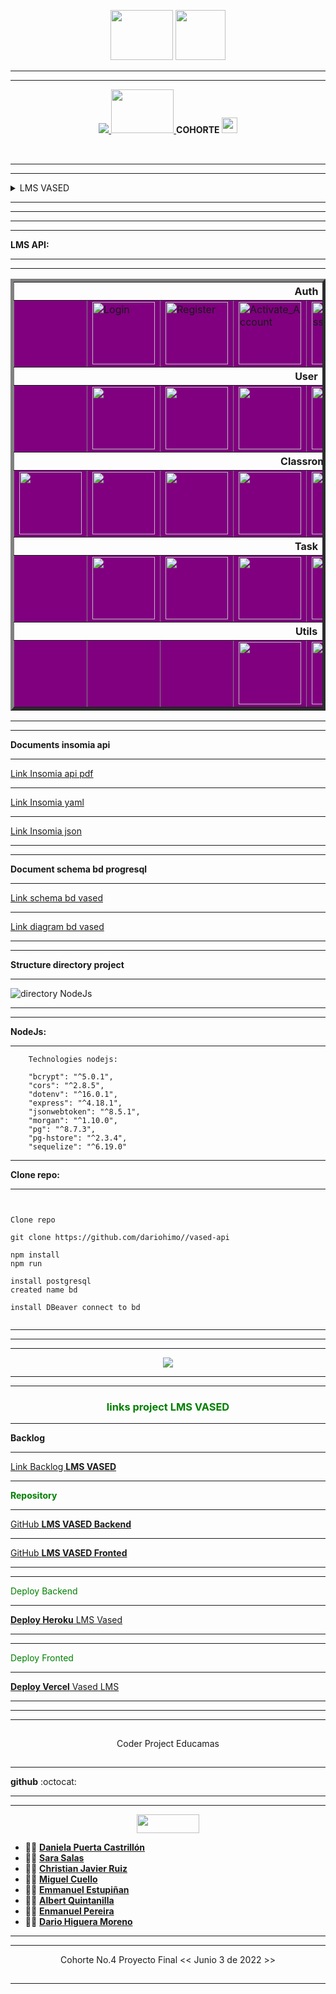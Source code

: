 <p align="center"> 
<img src="docs/linea.gif" width="100%" height="1px" >
<img src="docs/linea.gif" width="100%" height="1px" >
</p>

<p align="center">
   <a> <img src="https://simplonline.co/_next/image?url=https%3A%2F%2Fsimplonline-v3-prod.s3.eu-west-3.amazonaws.com%2Fmedia%2Fimage%2Fwebp%2F2c1dbc52-f4e4-4de3-b5ec-694afa509e39.webp&w=1280&q=75" width="100" height="80" />
</a>
<a>
 <img src="https://pbs.twimg.com/profile_images/1052551042217508866/zUjtdRC6_400x400.jpg"   width="80" height="80" />  
</a>
</p>

___
___

<p align="center">
  <a href="https://educamas.com.co/" target="_blank">
    <img src="https://process.filestackapi.com/resize=width:300,height:100,fit:max/quality=value:90/XCJiXIchRDmj0ORyMCRv" />
  </a>
   <a href="https://simplom.co" target="_blank">
    <img src="https://simplon.co/images/logo.svg" width="100" height="70" />
  </a> <strong>COHORTE </strong>
  <img src="https://openclipart.org/download/275234/4_Row.svg" width=25 height=25" >
</p>
<p align="center"> 
<img src="docs/linea.gif" width="100%" height="2px" >
</p>

<p align="center"> 
<img src="docs/linea.gif" width="100%" height="2px" >
</p>


___

<hr>

<details>
<summary>  LMS VASED </summary>


Andres Esteban Patino

05.05.2022


-->

```
Bienvenido a tu proyecto final de desarrollo web full stack, te felicitamos por haber llegado hasta este punto de tu formación. Sabemos que tienes todas las capacidades para ser un profesional altamente exitoso y por eso te presentamos el último reto académico de Prográmate y Simplon, antes de salir al mundo laboral.   Pertenecerás a un equipo de desarrollo  en el cual deberás desempeñar un role como desarrollador y llegar a la terminación funcional de la aplicación que esté propuesta en el brief de proyecto detallado.  El cual deberá seguir los estándares propuestos detallados en el documento "Guía de competencias a evaluar" y que será desarrollado con el stack MERN. Este será tu proyecto master con el que lograrás corroborar todas las competencias necesarias para certificarte como desarrollador web Full Stack con Prográmate y Simplon.


Marcos de competencias
Desarrollador web y web móvil

Recurso(s)
https://fundacionvased.org/
landing


Contexto del proyecto

La fundación VASED tiene la necesidad de migrar su plataforma hecha en moddle a un desarrollo a medida, por lo que precisa un equipo de desarrollo para poner los cimientos de la nueva plataforma fijando un mínimo producto viable con un mes de plazo.

Requerimientos técnicos.

- La aplicación DEBE tener Login y Registro.
- La aplicación DEBE tener un video de presentación de la plataforma será proporcionado por el stakeholder.
- La aplicación DEBE tener la funcionalidad de recuperar la contraseña.
- La aplicación DEBE tener tres roles de usuario:
- Administrador
- Profesor
- Estudiante
**Administrador:**

- La aplicación DEBE tener un CRUD de usuarios.
- La información que DEBE recoger el CRUD de usuarios es nombre y apellido para el profesor y correo electrónico y nombre, apellido, edad y correo electrónico para los niños.
- La aplicación DEBE tener un CRUD de aulas (Cursos).
- La aplicación DEBE permitir al administrador asignar formadores a las aulas o cursos.
- La aplicación DEBE permitir al administrador asignar los estudiantes a las aulas.
- La aplicación DEBE permitir un máximo de 20 estudiantes por aula.
- La aplicacón DEBE permitir poner un tiempo límite a las aulas o cursos (fecha de finalización del curso).

**Profesor:**

- La aplicación DEBE permitir al profesor crear actividades(Nombre, contexto, fecha de inicio y finalización, recursos).
- La aplicación DEBE permitir al profesor asignar estudiantes a las actividades.
- La aplicación DEBE tener un contador de asistencia de los estudiantes en la plataforma (Tiempo de conexión y hora de ingreso).
- La aplicación DEBE permitir al profesor crear actividades evaluativas(Cuestionarios, tareas).
- La aplicación DEBE permitir tipos de preguntas (Preguntas abiertas, falso y verdadero, preguntas de opción múltiple).
- La aplicación DEBE permitir al profesor ingresar posibles respuestas a las preguntas.
- En el caso de las preguntas abiertas la aplicación DEBE permitir al profesor validar si está bien o no.
- La aplicación DEBE permitir al profesor elegir las respuesta correcta en falso y verdadero.
- La aplicación DEBE permitir al profesor ingresar el valor base sobre el cual se va a calificar.
- La aplicación DEBE permitir al profesor ingresar un valor para cada pregunta.
- La aplicación DEBE tener aulas de inglés que dividan a los estudiantes por los siguientes rangos de edad:
- De 7 a 9 años.
- De 10 a 13 años.
- De 14 a 18 años.

**Estudiante:**

- La aplicación DEBE permitir al estudiante ver las aulas a las que está asignado.
- La aplicación DEBE permitir al estudiante ver las actividades que le corresponden.
- La aplicación DEBE permitir al estudiante realizar las actividades.
- La aplicación DEBE permitir al estudiante ver sus calificaciones.

**Modalidades pedagógicas**

- El desarrollo se hará con un equipo de 7 personas.

- El desarrollo se hará bajo el marco de trabajo SCRUM.

- El desarrollor tendrá 4 sprinst:

- Sprint 1: Del 9 de mayo al 613 de mayo.
- Sprint 2: Del 16 de mayo al 20 de mayo.
- Sprint 3: Del 23 de mayo al 27 de mayo.
- Sprint 4: Del 30 de mayo al 3 de junio.

Criterios de rendimiento

- Se tendrán en cuenta las buenas prácticas en al construcción del product backlog como también el desempeño de los roles dentro del equipo.

- Se tendrá en cuenta la construcción de un buen Readme.
- El proyecto debe estar tal cual lo acordado entre el product owner y el stakeholder.
- El responsive debe estar terminado en su totalidad.

Modalidades de evaluación

- Se hará un sprint review los días 13, 20 y 27 de mayo.
- La aplicación DEBE estar desplegada a partir de la primera sprint review.
- Se debe hacer Daily todos los días y se revisará.

La sprint review tendrá:

- Presentación en diapositivas del proyecto y el progreso hasta el momento.
- Presentación del product backlog hasta ese día.
- Presentación del despliegue o el localhost del proyecto.

Code review.

Entregables

- Repositorio en github.
- Product backlog.
- Sketch o wireframe.
- Mockup.
- UML.
- Modelado de datos.
- Despliegue del proyecto.
- La entrega final será hasta el viernes 3 de junio a las 23:59.

```
</details>


<hr>

---



___
---

 **LMS API:**

---
---

<table BORDER=5 >

  <tr  >
    <th COLSPAN=8 >Auth</th>     
  </tr>
  <tr style="background-color:purple">
  <td></td>
    <td><img src="./docs/api/auth/login.png" width=100 height=100 alt="Login" >  </td>
    <td><img src="./docs/api/auth/register.png" width=100 height=100 alt="Register" ></td>
    <td><img src="./docs/api/auth/ActivateAccount.png" width=100 height=100" alt="Activate_Account" >  </td>
    <td><img src="./docs/api/auth/ForgotPassword.png " width=100 height=100" alt="Forgot_Password" >  </td>
     <td><img src="./docs/api/auth/ResetPassword.png " width=100 height=100" alt="Reset_Password" >  </td>
     <td></td><td></td>
  </tr>
   
   <tr aling="center">
     
   <th COLSPAN=8 > User </th>
   
  </tr>
  <tr style="background-color:purple">
   <td></td>
    <td><img src="./docs/api/user/create-user.png" width=100 height=100" >  </td>
    <td><img src="./docs/api/user/delete-user.png" width=100 height=100 ></td>
    <td><img src="./docs/api/user/getUsers.png" width=100 height=100 ></td>
    <td><img src="./docs/api/user/getUser.png" width=100 height=100 ></td>
    <td><img src="./docs/api/user/update-user.png" width=100 height=100 ></td>
     <td></td><td></td>
  </tr>
  
  

 <tr>
     
   <th COLSPAN=8> Classroms </th>
   
  </tr>
  <tr style="background-color:purple">
    <td><img src="./docs/api/classroom/add-task.png" width=100 height=100 >  </td>
    <td><img src="./docs/api/classroom/add-user.png" width=100 height=100 ></td>
    <td><img src="./docs/api/classroom/create.png" width=100 height=100 ></td>
    <td><img src="./docs/api/classroom/delete-task.png" width=100 height=100 ></td>
    <td><img src="./docs/api/classroom/delete-user.png" width=100 height=100 ></td>
    <td><img src="./docs/api/classroom/delete.png" width=100 height=100 ></td>
    <td><img src="./docs/api/classroom/getClassroom.png" width=100 height=100 ></td>
    <td><img src="./docs/api/classroom/update.png" width=100 height=100 ></td>
  </tr> 

  <th COLSPAN=8> Task </th>
   
  </tr>
  <tr style="background-color:purple">
    <td></td>
    <td><img src="./docs/api/task/create-task.png" width=100 height=100 >  </td>
    <td><img src="./docs/api/task/delete-task-clasroom.png" width=100 height=100 ></td>
    <td><img src="./docs/api/task/delete-task.png" width=100 height=100 ></td>
    <td><img src="./docs/api/task/getTask-classroom.png" width=100 height=100 ></td>
    <td><img src="./docs/api/task/getTasks.png" width=100 height=100 ></td>
    <td><img src="./docs/api/task/update.png" width=100 height=100 ></td>
    <td><img src="./docs/api/task/user-task-classroom.png" width=100 height=100 ></td>
   
  </tr>   

   <th COLSPAN=8> Utils </th>
   
  </tr>
  <tr style="background-color:purple">
    <td></td><td></td>
    <td></td>
    <td><img src="./docs/api/utils/create-dnitype.png" width=100 height=100 >  </td>
    <td><img src="./docs/api/utils/create-role.png" width=100 height=100 ></td>
    <td></td>
    <td></td> <td></td>
   
  </tr>   


 </table>

---
---

**Documents insomia api**

---

[Link Insomia api pdf](docs/pdf/insomia_pdf.pdf "insomia pdf")

---

[Link Insomia yaml](docs/insomia/Insomnia_api_2022-06-02.yaml "insomia yaml" )

---

[Link Insomia json](docs/insomia/Insomnia_api_2022-06-02.json "insomia json")

---
---

**Document schema bd progresql**

---

[Link schema bd vased](https://schemavaseddb.dariohimo.repl.co/ "bd vased schema")

---

[Link diagram bd vased](https://drawsql.app/freedom-developers/diagrams/vased-db)

---
---

**Structure directory project**

---

![directory NodeJs](docs/directory.png )



---
---

**NodeJs:**

<hr>


```nodejs
    Technologies nodejs:

    "bcrypt": "^5.0.1",
    "cors": "^2.8.5",
    "dotenv": "^16.0.1",
    "express": "^4.18.1",
    "jsonwebtoken": "^8.5.1",
    "morgan": "^1.10.0",
    "pg": "^8.7.3",
    "pg-hstore": "^2.3.4",
    "sequelize": "^6.19.0"
 ```   
---

**Clone repo:**

---

```git


Clone repo

git clone https://github.com/dariohimo//vased-api

npm install
npm run 

install postgresql
created name bd

install DBeaver connect to bd


```





---
---
---

<p align="center">
  <a href="https://skillicons.dev">
    <img src="https://skillicons.dev/icons?i=git,vim,linux,nodejs,express,postgresql,python,bash,js,github,heroku,html,md,vscode,figma&theme=light" />
  </a>
</p>

<hr>
<hr>


### <summary style="color: green" align="center" > links project <strong> LMS VASED </strong> </summary>

---
<strong> Backlog</strong>

---

[Link Backlog **LMS VASED** ](https://trello.com/invite/b/8cHlr6ae/73702569ba5328facf44e6d7200db746/backlog  "Backlog Trello")

---

<strong style="color: green"> Repository </strong>

---

[GitHub **LMS VASED Backend** ](https://github.com/dariohimo//vased-api " Repo Backend")

---

[GitHub **LMS VASED Fronted** ](https://github.com/Jhuset2003/VasedWeb " Repo Fronted")

---

---

<summary style="color: green" > Deploy Backend </summary>

---

[ **Deploy Heroku** LMS Vased](https://vased-api.herokuapp.com/api/v1/ "Deploy BACKEND")

---

---

<summary style="color: green" > Deploy Fronted </summary>

---

[ **Deploy Vercel** Vased LMS ]( https://vased-web.vercel.app "Deploy FRONTED")

---
___

***
<p align="center"> 
<img src="docs/linea.gif" width="100%" height="1px >
</p>

### <p align="center">  Coder Project Educamas </p>

<p align="center"> 
<img src="docs/linea.gif" width="100%" height="1px" >
</p>

___




**github** :octocat:
___
---


<p align="center"> 
<img src="docs/linea_estrella.gif" width="100px" height="30px" >
</p>



- 👩‍💻 **[Daniela Puerta Castrillón]( https://github.com/daniela8896)**
- 👩‍💻 **[Sara Salas]( https://github.com/sarisp3260 )**
- 👩‍💻 **[Christian Javier Ruiz]( https://github.com/Lord-Mugen )**
- 👩‍💻 **[Miguel Cuello]( https://github.com/migcm06)**
- 👩‍💻 **[Emmanuel Estupiñan]( https://github.com/emmanueles1993 )**
- 👨‍💻 **[Albert Quintanilla]( https://github.com/Jhuset2003)**
- 👨‍💻 **[Enmanuel Pereira]( https://github.com/iElectro13)**
- 👨‍💻 **[Dario Higuera Moreno]( https://github.com/dariohimo)**
___
---

<p align="center"> Cohorte No.4 Proyecto Final << Junio 3 de 2022 >> </p>

<p align="center"> 
<img src="docs/linea.gif" width="100%" height="1px" >
</p>


---
